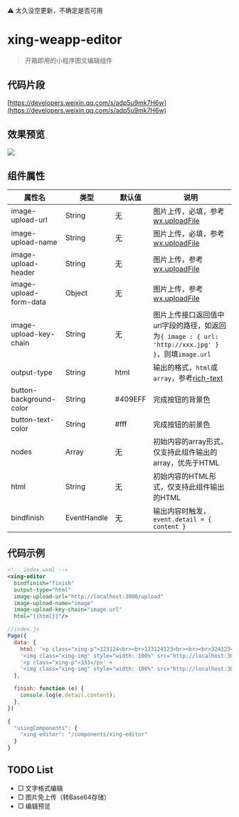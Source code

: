 ⚠️ 太久没空更新，不确定是否可用

# xing-weapp-editor

> 开箱即用的小程序图文编辑组件

## 代码片段

[https://developers.weixin.qq.com/s/adp5u9mk7H6w](https://developers.weixin.qq.com/s/adp5u9mk7H6w)

## 效果预览

![](https://raw.githubusercontent.com/ianho/xing-weapp-editor/master/assets/editor.gif)

## 组件属性

属性名|类型|默认值|说明
---|---|---|---
image-upload-url|String|无|图片上传，必填，参考[wx.uploadFile](https://developers.weixin.qq.com/miniprogram/dev/api/network-file.html#wxuploadfileobject)
image-upload-name|String|无|图片上传，必填，参考[wx.uploadFile](https://developers.weixin.qq.com/miniprogram/dev/api/network-file.html#wxuploadfileobject)
image-upload-header|String|无|图片上传，参考[wx.uploadFile](https://developers.weixin.qq.com/miniprogram/dev/api/network-file.html#wxuploadfileobject)
image-upload-form-data|Object|无|图片上传，参考[wx.uploadFile](https://developers.weixin.qq.com/miniprogram/dev/api/network-file.html#wxuploadfileobject)
image-upload-key-chain|String|无|图片上传接口返回值中url字段的路径，如返回为`{ image : { url: 'http://xxx.jpg' } }`，则填`image.url`
output-type|String|html|输出的格式，`html`或`array`，参考[rich-text](https://developers.weixin.qq.com/miniprogram/dev/component/rich-text.html)
button-background-color|String|#409EFF|完成按钮的背景色
button-text-color|String|#fff|完成按钮的前景色
nodes|Array|无|初始内容的array形式，仅支持此组件输出的array，优先于HTML
html|String|无|初始内容的HTML形式，仅支持此组件输出的HTML
bindfinish|EventHandle|无|输出内容时触发，`event.detail = { content }`

## 代码示例

```xml
<!-- index.wxml -->
<xing-editor
  bindfinish="finish"
  output-type="html"
  image-upload-url="http://localhost:3000/upload"
  image-upload-name="image"
  image-upload-key-chain="image.url"
  html="{{html}}"/>
```

```javascript
//index.js
Page({
  data: {
    html: '<p class="xing-p">123124<br><br>123124123<br><br><br>324123</p>' +
    '<img class="xing-img" style="width: 100%" src="http://localhost:3000/static/73e95bd90f005.png" _height="0.5743348982785602" _uploaded="true"></img>' +
    '<p class="xing-p">333</p>' +
    '<img class="xing-img" style="width: 100%" src="http://localhost:3000/static/2dab4bd82f879.png" _height="1.2095588235294117" _uploaded="true"></img>',
  },

  finish: function (e) {
    console.log(e.detail.content);
  },
})
```

```javascript
{
  "usingComponents": {
    "xing-editor": "/components/xing-editor"
  }
}
```

## TODO List

- □ 文字格式编辑
- □ 图片免上传（转Base64存储）
- □ 编辑预览
